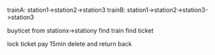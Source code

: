 
trainA: station1->station2->station3
trainB: station1->station2->station3->station3

buyticet from stationx->stationy
		find train
		find ticket

lock ticket
pay
15min delete and return back

